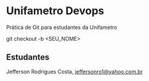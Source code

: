 # Unifametro Devops

Prática de Git para estudantes da Unifametro

git checkout -b <SEU_NOME>

## Estudantes
Jefferson Rodrigues Costa, jeffersonro1@yahoo.com.br
